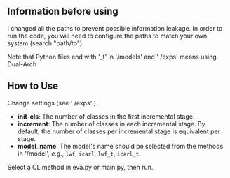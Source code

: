 ## Information before using
I changed all the paths to prevent possible information leakage.
In order to run the code, you will need to configure the paths to match your own system (search "path/to")

Note that Python files end with '_t' in '/models' and ' /exps'  means using Dual-Arch

## How to Use

Change settings (see ' /exps' ).

- **init-cls**: The number of classes in the first incremental stage. 
- **increment**: The number of classes in each incremental stage. By default, the number of classes per incremental stage is equivalent per stage.
- **model_name**: The model's name should be selected from the methods in '/model', *e.g.*, `lwf`, `icarl`,  `lwf_t`, `icarl_t`.

Select a CL method in eva.py or main.py, then run.
